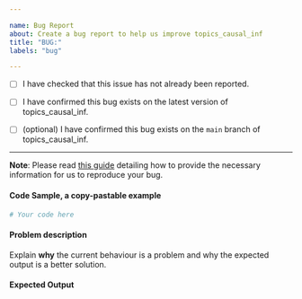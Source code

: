 ```yaml
---

name: Bug Report
about: Create a bug report to help us improve topics_causal_inf
title: "BUG:"
labels: "bug"

---
```


- [ ] I have checked that this issue has not already been reported.

- [ ] I have confirmed this bug exists on the latest version of topics_causal_inf.

- [ ] (optional) I have confirmed this bug exists on the `main` branch of topics_causal_inf.

---

**Note**: Please read [this
guide](https://matthewrocklin.com/blog/work/2018/02/28/minimal-bug-reports) detailing
how to provide the necessary information for us to reproduce your bug.

#### Code Sample, a copy-pastable example

```python
# Your code here
```

#### Problem description

Explain **why** the current behaviour is a problem and why the expected output is a
better solution.

#### Expected Output
